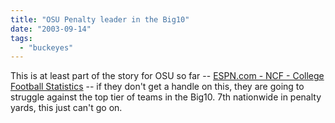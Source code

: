 ```yaml
---
title: "OSU Penalty leader in the Big10"
date: "2003-09-14"
tags: 
  - "buckeyes"
---
```


This is at least part of the story for OSU so far -- [ESPN.com - NCF - College Football Statistics](http://sports.espn.go.com/ncf/statistics?stat=teammisc&group=5&year=2003&sort=penaltyyds "ESPN.com - NCF - College Football Statistics") -- if they don't get a handle on this, they are going to struggle against the top tier of teams in the Big10. 7th nationwide in penalty yards, this just can't go on.
